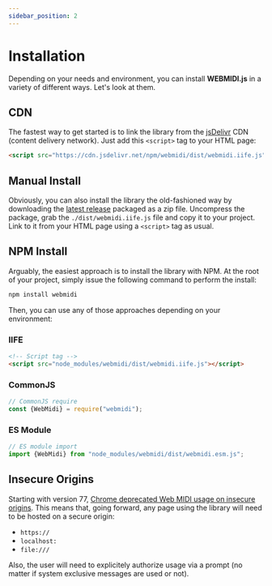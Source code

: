 ```yaml
---
sidebar_position: 2
---
```


# Installation

Depending on your needs and environment, you can install **WEBMIDI.js** in a variety of different
ways. Let's look at them.

## CDN

The fastest way to get started is to link the library from the
[jsDelivr](https://www.jsdelivr.com/package/npm/webmidi) CDN (content delivery network). Just add
this `<script>` tag to your HTML page:

```html
<script src="https://cdn.jsdelivr.net/npm/webmidi/dist/webmidi.iife.js"></script>
```

## Manual Install

Obviously, you can also install the library the old-fashioned way by downloading the
[latest release](https://github.com/djipco/webmidi/releases) packaged as a zip file. Uncompress the
package, grab the `./dist/webmidi.iife.js` file and copy it to your project. Link to it from your
HTML page using a `<script>` tag as usual.

## NPM Install

Arguably, the easiest approach is to install the library with NPM. At the root of your project,
simply issue the following command to perform the install:

```bash
npm install webmidi
```

Then, you can use any of those approaches depending on your environment:

### IIFE

```html
<!-- Script tag -->
<script src="node_modules/webmidi/dist/webmidi.iife.js"></script>
```

### CommonJS

```javascript
// CommonJS require
const {WebMidi} = require("webmidi");
``` 
 
### ES Module

```javascript
// ES module import
import {WebMidi} from "node_modules/webmidi/dist/webmidi.esm.js";
```

## Insecure Origins

Starting with version 77,
[Chrome deprecated Web MIDI usage on insecure origins](https://www.chromestatus.com/feature/5138066234671104).
This means that, going forward, any page using the library will need to be hosted on a secure 
origin:

* `https://`
* `localhost:`
* `file:///`

Also, the user will need to explicitely authorize usage via a prompt (no matter if system exclusive
messages are used or not).
